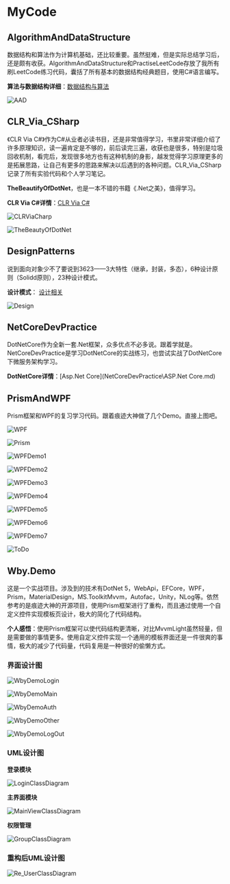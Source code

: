 # MyCode

## AlgorithmAndDataStructure

数据结构和算法作为计算机基础，还比较重要。虽然挺难，但是实际总结学习后，还是颇有收获。AlgorithmAndDataStructure和PractiseLeetCode存放了我所有刷LeetCode练习代码，囊括了所有基本的数据结构经典题目，使用C#语言编写。

**算法与数据结构详细**：[数据结构与算法](PractiseLeetCode\algorithm012\README.md)

![AAD](https://cdn.jsdelivr.net/gh/HolaAmigoV5/Images/DataStructure/数据结构和算法2.png)

## CLR_Via_CSharp

《CLR Via C#》作为C#从业者必读书目，还是非常值得学习，书里非常详细介绍了许多原理知识，读一遍肯定是不够的，前后读完三遍，收获也是很多，特别是垃圾回收机制，看完后，发现很多地方也有这种机制的身影，越发觉得学习原理更多的是拓展思路，让自己有更多的思路来解决以后遇到的各种问题。CLR_Via_CSharp记录了所有实验代码和个人学习笔记。

**TheBeautifyOfDotNet**，也是一本不错的书籍《.Net之美》，值得学习。

**CLR Via C#详情**：[CLR Via C#](CLR_Via_CSharp\CLRviaCSharp.md)

![CLRViaCharp](https://cdn.jsdelivr.net/gh/HolaAmigoV5/Images/DotNet/CLRviaCSharp.png)

![TheBeautyOfDotNet](https://cdn.jsdelivr.net/gh/HolaAmigoV5/Images/DotNet/TheBeautyOfDotNet.png)

## DesignPatterns

说到面向对象少不了要说到3623——3大特性（继承，封装，多态），6种设计原则（Solidd原则），23种设计模式。

**设计模式**： [设计相关](DesignPatterns\README.md)

![Design](https://cdn.jsdelivr.net/gh/HolaAmigoV5/Images/Design/Design.png)

## NetCoreDevPractice

DotNetCore作为全新一套.Net框架，众多优点不必多说。跟着学就是。NetCoreDevPractice是学习DotNetCore的实战练习，也尝试实战了DotNetCore下微服务架构学习。

**DotNetCore详情**：[Asp.Net Core](NetCoreDevPractice\ASP.Net Core.md)

## PrismAndWPF

Prism框架和WPF的复习学习代码。跟着痕迹大神做了几个Demo。直接上图吧。

![WPF](https://cdn.jsdelivr.net/gh/HolaAmigoV5/Images/WPF/WPF.png)

![Prism](https://cdn.jsdelivr.net/gh/HolaAmigoV5/Images/WPF/Prism.png)

![WPFDemo1](https://cdn.jsdelivr.net/gh/HolaAmigoV5/Images/WPF/WPFDemo1.png)

![WPFDemo2](https://cdn.jsdelivr.net/gh/HolaAmigoV5/Images/WPF/WPFDemo2.png)

![WPFDemo3](https://cdn.jsdelivr.net/gh/HolaAmigoV5/Images/WPF/WPFDemo3.png)

![WPFDemo4](https://cdn.jsdelivr.net/gh/HolaAmigoV5/Images/WPF/WPFDemo4.png)

![WPFDemo5](https://cdn.jsdelivr.net/gh/HolaAmigoV5/Images/WPF/WPFDemo5.png)

![WPFDemo6](https://cdn.jsdelivr.net/gh/HolaAmigoV5/Images/WPF/WPFDemo6.png)

![WPFDemo7](https://cdn.jsdelivr.net/gh/HolaAmigoV5/Images/WPF/WPFDemo7.png)

![ToDo](https://cdn.jsdelivr.net/gh/HolaAmigoV5/Images/WPF/ToDo.png)

## Wby.Demo

这是一个实战项目。涉及到的技术有DotNet 5，WebApi，EFCore，WPF，Prism，MaterialDesign，MS.ToolkitMvvm，Autofac，Unity，NLog等。依然参考的是痕迹大神的开源项目，使用Prism框架进行了重构，而且通过使用一个自定义控件实现模板页设计，极大的简化了代码结构。

**个人感悟**：使用Prism框架可以使代码结构更清晰，对比MvvmLight虽然轻量，但是需要做的事情更多。使用自定义控件实现一个通用的模板界面还是一件很爽的事情，极大的减少了代码量，代码复用是一种很好的偷懒方式。

### 界面设计图

![WbyDemoLogin](https://cdn.jsdelivr.net/gh/HolaAmigoV5/Images/WPF/WbyDemoLogin.png)

![WbyDemoMain](https://cdn.jsdelivr.net/gh/HolaAmigoV5/Images/WPF/WbyDemoMain.gif)

![WbyDemoAuth](https://cdn.jsdelivr.net/gh/HolaAmigoV5/Images/WPF/WbyDemoAuth.gif)

![WbyDemoOther](https://cdn.jsdelivr.net/gh/HolaAmigoV5/Images/WPF/WbyDemoOther.gif)

![WbyDemoLogOut](https://cdn.jsdelivr.net/gh/HolaAmigoV5/Images/WPF/WbyDemoLogOut.png)

### UML设计图

**登录模块**

![LoginClassDiagram](https://cdn.jsdelivr.net/gh/HolaAmigoV5/Images/WPF/LoginClassDiagram.png)

**主界面模块**

![MainViewClassDiagram](https://cdn.jsdelivr.net/gh/HolaAmigoV5/Images/WPF/MainViewClassDiagram.png)

**权限管理**

![GroupClassDiagram](https://cdn.jsdelivr.net/gh/HolaAmigoV5/Images/WPF/GroupClassDiagram.png)



### 重构后UML设计图

![Re_UserClassDiagram](https://cdn.jsdelivr.net/gh/HolaAmigoV5/Images/WPF/Re_UserClassDiagram.png)